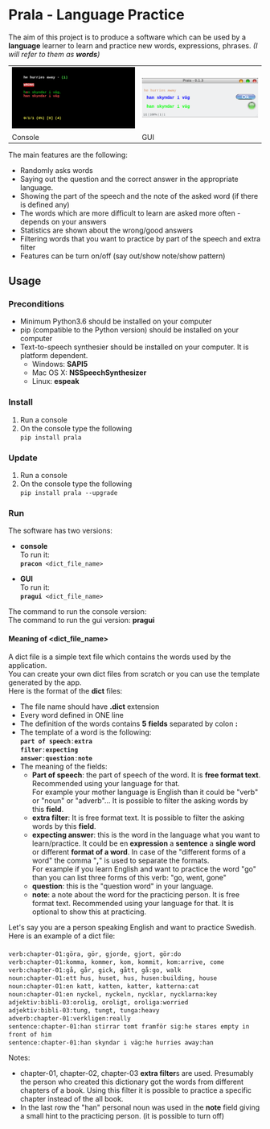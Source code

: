# Prala - Language Practice

The aim of this project is to produce a software which can be used by a **language** learner to learn and practice new words, expressions, phrases. _(I will refer to them as **words**)_

<table border="0">
<blockquote><tr>
<blockquote><td>
<img src='https://github.com/dallaszkorben/prala/blob/master/wiki/console-wrong-answer.png' width='400'>
<td>
<img src='https://github.com/dallaszkorben/prala/blob/master/wiki/gui-good-answer-0.1.3.png' width='400'>
</blockquote><tr/></blockquote>
<blockquote><tr>
<blockquote>
<td>Console<br>
<td>GUI<br>
</blockquote><tr /></blockquote>
<table>



The main features are the following:
 - Randomly asks words
 - Saying out the question and the correct answer in the appropriate language.
 - Showing the part of the speech and the note of the asked word (if there is defined  any)
 - The words which are more difficult to learn are asked more often - depends on your answers
 - Statistics are shown about the wrong/good answers
 - Filtering words that you want to practice by part of the speech and extra filter
 - Features can be turn on/off (say out/show note/show pattern)

## Usage

### Preconditions
 - Minimum Python3.6 should be installed on your computer
 - pip (compatible to the Python version) should be installed on your computer
 - Text-to-speech synthesier should be installed on your computer. It is platform dependent.
    - Windows: **SAPI5**
    - Mac OS X: **NSSpeechSynthesizer**
    - Linux: **espeak**

### Install

1. Run a console
2. On the console type the following  
<code>pip install prala</code>

### Update

1. Run a console
2. On the console type the following  
<code>pip install prala --upgrade</code>

### Run

The software has two versions:
 - **console**  
    To run it:  
    <code>**pracon** \<dict_file_name\></code>

 - **GUI**  
    To run it:  
 <code>**pragui** \<dict_file_name\></code>


The command to run the console version:  
The command to run the gui version: **pragui**

#### Meaning of <dict_file_name>
A dict file is a simple text file which contains the words used by the application.    
You can create your own dict files from scratch or you can use the template generated by the app.  
Here is the format of the **dict** files:
- The file name should have **.dict** extension
- Every word defined in ONE line
- The definition of the words contains **5** **fields** separated by colon **:**
- The template of a word is the following:  
<code>**part of speech**:**extra filter**:**expecting answer**:**question**:**note**</code>
- The meaning of the fields:  
   - **Part of speech**: the part of speech of the word. It is **free format text**. Recommended using your language for that.  
   For example your mother language is English than it could be "verb" or "noun" or "adverb"... It is possible to filter the asking words by this **field**.
    - **extra filter**: It is free format text. It is possible to filter the asking words by this **field**.
    - **expecting answer**: this is the word in the language what you want to learn/practice. It could be en **expression** a **sentence** a **single word** or different **format of a word**. In case of the "different forms of a word" the comma "**,**" is used to separate the formats.  
    For example if you learn English and want to practice the word "go" than you can list three forms of this verb: "go, went, gone"
    - **question**: this is the "question word" in your language.
    - **note**: a note about the word for the practicing person. It is free format text. Recommended using your language for that. It is optional to show this at practicing.

Let's say you are a person speaking English and want to practice Swedish. Here is an example of a dict file:

#### 
    verb:chapter-01:göra, gör, gjorde, gjort, gör:do           
    verb:chapter-01:komma, kommer, kom, kommit, kom:arrive, come  
    verb:chapter-01:gå, går, gick, gått, gå:go, walk  
    noun:chapter-01:ett hus, huset, hus, husen:building, house
    noun:chapter-01:en katt, katten, katter, katterna:cat
    noun:chapter-01:en nyckel, nyckeln, nycklar, nycklarna:key  
    adjektiv:bibli-03:orolig, oroligt, oroliga:worried
    adjektiv:bibli-03:tung, tungt, tunga:heavy  
    adverb:chapter-01:verkligen:really  
    sentence:chapter-01:han stirrar tomt framför sig:he stares empty in front of him           
    sentence:chapter-01:han skyndar i väg:he hurries away:han  
    
Notes:  
- chapter-01, chapter-02, chapter-03 **extra filter**s are used. Presumably the person who created this dictionary got the words from different chapters of a book. Using this filter it is possible to practice a specific chapter instead of the all book.
- In the last row the "han" personal noun was used in the **note** field giving a small hint to the practicing person. (it is possible to turn off)


